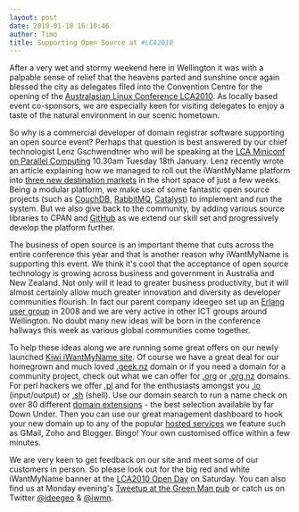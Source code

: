 ```yaml
---
layout: post
date: 2010-01-18 16:10:46
author: Timo
title: Supporting Open Source at #LCA2010
---
```


After a very wet and stormy weekend here in Wellington it was with a palpable sense of relief that the heavens parted and sunshine once again blessed the city as delegates filed into the Convention Centre for the opening of the [Australasian Linux Conference LCA2010](http://www.lca2010.org.nz/). As locally based event co-sponsors, we are especially keen for visiting delegates to enjoy a taste of the natural environment in our scenic hometown.

So why is a commercial developer of domain registrar software supporting an open source event? Perhaps that question is best answered by our chief technologist Lenz Gschwendtner who will be speaking at the [LCA Miniconf on Parallel Computing](http://multicorenz.wordpress.com/lca2010-miniconf/) 10.30am Tuesday 18th January. Lenz recently wrote an article explaining how we managed to roll out the iWantMyName platform into [three new destination markets](http://archived.link/http://norbu09.org/2010/01/15/3-new-destination-markets-in-some-weeks.html) in the short space of just a few weeks. Being a modular platform, we make use of some fantastic open source projects (such as [CouchDB](http://couchdb.apache.org/), [RabbitMQ](http://www.rabbitmq.com/), [Catalyst](http://catalystframework.org/)) to implement and run the system. But we also give back to the community, by adding various source libraries to CPAN and [GitHub](http://github.com/norbu09) as we extend our skill set and progressively develop the platform further.

The business of open source is an important theme that cuts across the entire conference this year and that is another reason why iWantMyName is supporting this event. We think it's cool that the acceptance of open source technology is growing across business and government in Australia and New Zealand. Not only will it lead to greater business productivity, but it will almost certainly allow much greater innovation and diversity as developer communities flourish. In fact our parent company ideegeo set up an [Erlang user group](http://groups.google.com/group/erlounge-wellington) in 2008 and we are very active in other ICT groups around Wellington. No doubt many new ideas will be born in the conference hallways this week as various global communities come together.

To help these ideas along we are running some great offers on our newly launched [Kiwi iWantMyName site](https://iwantmyname.co.nz). Of course we have a great deal for our homegrown and much loved [.geek.nz](https://iwantmyname.co.nz/domains/geek.nz-geeky-domain-name-registration-for-new-zealand) domain or if you need a domain for a community project, check out what we can offer for [.org](https://iwantmyname.co.nz/domains/org-domain-name-registration-for-organisation) or [.org.nz](https://iwantmyname.co.nz/domains/org.nz-domain-name-registration-for-new-zealand) domains. For perl hackers we offer [.pl](https://iwantmyname.co.nz/domains/pl-polish-domain-name-registration-for-poland) and for the enthusiasts amongst you [.io](https://iwantmyname.co.nz/domains/io-domain-name-registration-for-british-indian-ocean-territory) (input/output) or [.sh](https://iwantmyname.co.nz/domains/sh-domain-name-registration-for-saint-helena) (shell). Use our domain search to run a name check on over 80 different [domain extensions](https://iwantmyname.co.nz) - the best selection available by far Down Under. Then you can use our great management dashboard to hook your new domain up to any of the popular [hosted services](https://iwantmyname.co.nz/services) we feature such as GMail, Zoho and Blogger. Bingo! Your own customised office within a few minutes.

We are very keen to get feedback on our site and meet some of our customers in person. So please look out for the big red and white iWantMyName banner at the [LCA2010 Open Day](http://www.lca2010.org.nz/programme/open_day) on Saturday. You can also find us at Monday evening's [Tweetup at the Green Man pub](http://twtvite.com/n7asaf) or catch us on Twitter [@ideegeo](http://twitter.com/ideegeo) & [@iwmn](http://twitter.com/iwmn).
